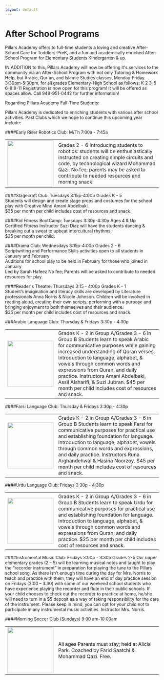 ```yaml
---
layout: default
---
```


# After School Programs

Pillars Academy offers to full-time students a loving and creative After-School Care for Toddlers-PreK, and a fun and academically enriched After-School Program for Elementary Students Kindergarten & up.

IN ADDITION to this, Pillars Academy will now be offering it's services to the community via an After-School Program with not only Tutoring & Homework Help, but Arabic, Qur'an, and Islamic Studies classes, Monday-Friday 3:30pm-5:30pm, for all grades Elementary-High School as follows: 
K-2     3-5    6-8   9-11
Registration is now open for this program! It will be offered as spaces allow. Call 949-951-0442 for further information! 



Regarding Pillars Academy Full-Time Students:

Pillars Academy is dedicated to enriching students with various after school activities. Past Clubs which we hope to continue this upcoming year include:

####Early Riser Robotics Club: M/Th 7:00a - 7:45a 
<table>
<tr>
<td width="150">
<a href="https://cloud.githubusercontent.com/assets/7043355/5806678/47c07630-9fd0-11e4-8d0c-df4fad5b0781.jpg" target="_blank">
<img src="https://cloud.githubusercontent.com/assets/7043355/5806678/47c07630-9fd0-11e4-8d0c-df4fad5b0781.jpg" width="150" />  
</a>
</td>
<td>
Grades 2 - 6  
Introducing students to robotics: students will be enthusiastically instructed on creating simple circuits and code, by technological wizard Mohammad Qazi.  
No fee; parents may be asked to contribute to needed resources and morning snack.
</td>
</tr>
</table>

####Stagecraft Club: Tuesdays 3:15p-4:00p
Grades K - 5  
Students will design and create stage props and costumes for the school play with Creative Mind Amani Abdelbaki.  
$35 per month per child includes cost of resources and snack.

####Kid Fitness BootCamp: Tuesdays 3:30p-4:30p
Ages 4 & Up  
Certified Fitness Instructor Suzi Diaz will have the students dancing & breaking out a sweat to upbeat intercultural rhythms.  
$35 per month per child.

####Drama Club: Wednesdays 3:15p-4:00p 
Grades 2 - 6  
Scriptwriting and Performance Skills activities open to all students in January and February  
Auditions for school play to be held in February for those who joined in January  
Led by Sarah Hafeez
No fee; Parents will be asked to contribute to needed resources for play.

####Reader's Theatre: Thursdays 3:15 - 4:00p
Grades K - 1  
Student’s imagination and literacy skills are developed by Literature professionals Anna Norris & Nicole Johnson. Children will be involved in reading aloud, creating their own scripts, performing with a purpose and bringing enjoyment to both themselves and their audience.   
$35 per month per child includes cost of resources and snack. 

###Arabic Language Club: Thursday & Fridays 3:30p - 4:30p
<table>
<tr>
<td width="150">
<a href="https://cloud.githubusercontent.com/assets/7043355/5806836/f50610ce-9fd1-11e4-9391-e6699031432c.jpg" target="_blank">
<img src="https://cloud.githubusercontent.com/assets/7043355/5806836/f50610ce-9fd1-11e4-9391-e6699031432c.jpg" width="150" />  
</a>
</td>
<td>
Grades K - 2 in Group A/Grades 3 - 6 in Group B  
Students learn to speak Arabic for communicative purposes while gaining increased understanding of Quran verses. Introduction to language, alphabet, & vowels through common words and expressions from Quran, and daily practice. Instructors Amani Abdelbaki, Assil Alsharifi, & Suzi Jubran.  
$45 per month per child includes cost of resources and snack.
</td>
</tr>
</table>

####Farsi Language Club: Thursday & Fridays  3:30p - 4:30p
<table>
<tr>
<td width="150">
<a href="https://cloud.githubusercontent.com/assets/7043355/5806866/392a896a-9fd2-11e4-8f0a-b8a1787380fd.jpg" target="_blank">
<img src="https://cloud.githubusercontent.com/assets/7043355/5806866/392a896a-9fd2-11e4-8f0a-b8a1787380fd.jpg" width="150" />  
</a>
</td>
<td>
Grades K - 2 in Group A/Grades 3 - 6 in Group B  
Students learn to speak Farsi for communicative purposes for practical use and establishing foundation for language. Introduction to language, alphabet, vowels through common words and expressions, and daily practice. Instructors Runa Arghandehwal & Hasina Noorzoy.  
$45 per month per child includes cost of resources and snack.
</td>
</tr>
</table>

####Urdu Language Club: Fridays 3:30p - 4:30p 
<table>
<tr>
<td width="150">
<a href="https://cloud.githubusercontent.com/assets/7043355/5928770/77a324ca-a632-11e4-9e96-59210ff0c4e5.png" target="_blank">
<img src="https://cloud.githubusercontent.com/assets/7043355/5928770/77a324ca-a632-11e4-9e96-59210ff0c4e5.png" width="150" />  
</a>
</td>
<td>
Grades K - 2 in Group A/Grades 3 - 6 in Group B  
Students learn to speak Urdu for communicative purposes for practical use and establishing foundation for language. Introduction to language, alphabet, & vowels through common words and expressions from Quran, and daily practice. 
$25 per month per child includes cost of resources and snack.
</td>
</tr>
</table>
####Instrumental Music Club: Fridays 3:00p - 3:30p  
Grades 2-5  
Our upper elementary grades (2 – 5) will be learning musical notes and taught to play the “recorder instrument”  in preparation for playing the tune to the Pillars school song. As there isn’t enough time during the day for Mrs. Norris to teach and practice with them, they will have an end of day practice session on Fridays (3:00 – 3:30) with some of our weekend school students who have experience playing the recorder and flute in their public schools.  If your child chooses to check out the recorder to practice at home, he/she will need to turn in a $5 deposit as a way of taking responsibility for the care of the instrument.  Please keep in mind, you can opt for your child not to participate in any instrumental music activities.
Instructor Mrs. Norris. 

####Morning Soccer Club (Sundays) 9:00 am-10:00am
<table>
<tr>
<td width="150">
<a href="https://cloud.githubusercontent.com/assets/7043355/5806880/52d15f06-9fd2-11e4-93ee-e8efd03e5483.jpg" target="_blank">
<img src="https://cloud.githubusercontent.com/assets/7043355/5806880/52d15f06-9fd2-11e4-93ee-e8efd03e5483.jpg" width="150" />  
</a>
</td>
<td>
All ages  
Parents must stay; held at Alicia Park. Coached by Farid Saatchi & Mohammad Qazi.  
Free.
</td>
</tr>
</table>
